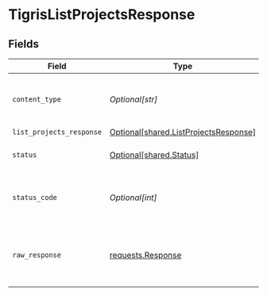 # TigrisListProjectsResponse


## Fields

| Field                                                                                    | Type                                                                                     | Required                                                                                 | Description                                                                              |
| ---------------------------------------------------------------------------------------- | ---------------------------------------------------------------------------------------- | ---------------------------------------------------------------------------------------- | ---------------------------------------------------------------------------------------- |
| `content_type`                                                                           | *Optional[str]*                                                                          | :heavy_check_mark:                                                                       | HTTP response content type for this operation                                            |
| `list_projects_response`                                                                 | [Optional[shared.ListProjectsResponse]](undefined/models/shared/listprojectsresponse.md) | :heavy_minus_sign:                                                                       | OK                                                                                       |
| `status`                                                                                 | [Optional[shared.Status]](undefined/models/shared/status.md)                             | :heavy_minus_sign:                                                                       | Default error response                                                                   |
| `status_code`                                                                            | *Optional[int]*                                                                          | :heavy_check_mark:                                                                       | HTTP response status code for this operation                                             |
| `raw_response`                                                                           | [requests.Response](https://requests.readthedocs.io/en/latest/api/#requests.Response)    | :heavy_minus_sign:                                                                       | Raw HTTP response; suitable for custom response parsing                                  |